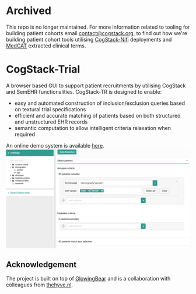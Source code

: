 # Archived
This repo is no longer maintained. For more information related to tooling for building patient cohorts email [contact@cogstack.org](mailto:contact@cogstack.org), to find out how we're building patient cohort tools utilising [CogStack-Nifi](https://github.com/CogStack/CogStack-NiFi/) deployments and [MedCAT](https://github.com/CogStack/MedCAT) extracted clinical terms.

# CogStack-Trial
A browser based GUI to support patient recruitments by utilising CogStack and SemEHR functionalities. CogStack-TR is designed to enable:
- easy and automated construction of inclusion/exclusion queries based on textural trial specifications
- efficient and accurate matching of patients based on both structured and unstructured EHR records
- semantic computation to allow intelligent criteria relaxation when required

An online demo system is available [here](http://napeasy.org/prui/).
![](https://github.com/CogStack/CogStack-TR/blob/master/assets/Screen%20Shot%202017-09-23%20at%2010.55.53.png?raw=true)

## Acknowledgement
The project is built on top of [GlowingBear](https://github.com/thehyve/glowing-bear) and is a collaboration with colleagues from [thehyve.nl](http://thehyve.nl/).
